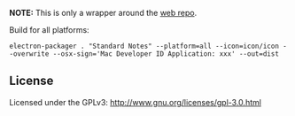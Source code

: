 **NOTE:** This is only a wrapper around the [web repo](https://github.com/standardnotes/web).

Build for all platforms:
```
electron-packager . "Standard Notes" --platform=all --icon=icon/icon --overwrite --osx-sign='Mac Developer ID Application: xxx' --out=dist
```

## License

Licensed under the GPLv3: http://www.gnu.org/licenses/gpl-3.0.html
